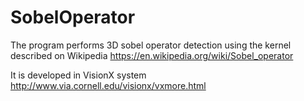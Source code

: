 # SobelOperator
The program performs 3D sobel operator detection using the kernel described on Wikipedia https://en.wikipedia.org/wiki/Sobel_operator

It is developed in VisionX system http://www.via.cornell.edu/visionx/vxmore.html

